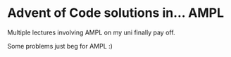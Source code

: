 # Advent of Code solutions in... AMPL

Multiple lectures involving AMPL on my uni finally pay off.

Some problems just beg for AMPL :)